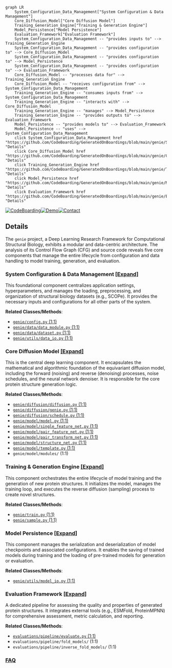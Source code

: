 ```mermaid
graph LR
    System_Configuration_Data_Management["System Configuration & Data Management"]
    Core_Diffusion_Model["Core Diffusion Model"]
    Training_Generation_Engine["Training & Generation Engine"]
    Model_Persistence["Model Persistence"]
    Evaluation_Framework["Evaluation Framework"]
    System_Configuration_Data_Management -- "provides inputs to" --> Training_Generation_Engine
    System_Configuration_Data_Management -- "provides configuration to" --> Core_Diffusion_Model
    System_Configuration_Data_Management -- "provides configuration to" --> Model_Persistence
    System_Configuration_Data_Management -- "provides configuration to" --> Evaluation_Framework
    Core_Diffusion_Model -- "processes data for" --> Training_Generation_Engine
    Core_Diffusion_Model -- "receives configuration from" --> System_Configuration_Data_Management
    Training_Generation_Engine -- "consumes inputs from" --> System_Configuration_Data_Management
    Training_Generation_Engine -- "interacts with" --> Core_Diffusion_Model
    Training_Generation_Engine -- "manages" --> Model_Persistence
    Training_Generation_Engine -- "provides outputs to" --> Evaluation_Framework
    Model_Persistence -- "provides models to" --> Evaluation_Framework
    Model_Persistence -- "uses" --> System_Configuration_Data_Management
    click System_Configuration_Data_Management href "https://github.com/CodeBoarding/GeneratedOnBoardings/blob/main/genie/System_Configuration_Data_Management.md" "Details"
    click Core_Diffusion_Model href "https://github.com/CodeBoarding/GeneratedOnBoardings/blob/main/genie/Core_Diffusion_Model.md" "Details"
    click Training_Generation_Engine href "https://github.com/CodeBoarding/GeneratedOnBoardings/blob/main/genie/Training_Generation_Engine.md" "Details"
    click Model_Persistence href "https://github.com/CodeBoarding/GeneratedOnBoardings/blob/main/genie/Model_Persistence.md" "Details"
    click Evaluation_Framework href "https://github.com/CodeBoarding/GeneratedOnBoardings/blob/main/genie/Evaluation_Framework.md" "Details"
```

[![CodeBoarding](https://img.shields.io/badge/Generated%20by-CodeBoarding-9cf?style=flat-square)](https://github.com/CodeBoarding/GeneratedOnBoardings)[![Demo](https://img.shields.io/badge/Try%20our-Demo-blue?style=flat-square)](https://www.codeboarding.org/demo)[![Contact](https://img.shields.io/badge/Contact%20us%20-%20contact@codeboarding.org-lightgrey?style=flat-square)](mailto:contact@codeboarding.org)

## Details

The `genie` project, a Deep Learning Research Framework for Computational Structural Biology, exhibits a modular and data-centric architecture. The analysis of its Control Flow Graph (CFG) and source code reveals five core components that manage the entire lifecycle from configuration and data handling to model training, generation, and evaluation.

### System Configuration & Data Management [[Expand]](./System_Configuration_Data_Management.md)
This foundational component centralizes application settings, hyperparameters, and manages the loading, preprocessing, and organization of structural biology datasets (e.g., SCOPe). It provides the necessary inputs and configurations for all other parts of the system.


**Related Classes/Methods**:

- <a href="https://github.com/aqlaboratory/genie/blob/main/genie/config.py#L1-L1" target="_blank" rel="noopener noreferrer">`genie/config.py` (1:1)</a>
- <a href="https://github.com/aqlaboratory/genie/blob/main/genie/data/data_module.py#L1-L1" target="_blank" rel="noopener noreferrer">`genie/data/data_module.py` (1:1)</a>
- <a href="https://github.com/aqlaboratory/genie/blob/main/genie/data/dataset.py#L1-L1" target="_blank" rel="noopener noreferrer">`genie/data/dataset.py` (1:1)</a>
- <a href="https://github.com/aqlaboratory/genie/blob/main/genie/utils/data_io.py#L1-L1" target="_blank" rel="noopener noreferrer">`genie/utils/data_io.py` (1:1)</a>


### Core Diffusion Model [[Expand]](./Core_Diffusion_Model.md)
This is the central deep learning component. It encapsulates the mathematical and algorithmic foundation of the equivariant diffusion model, including the forward (noising) and reverse (denoising) processes, noise schedules, and the neural network denoiser. It is responsible for the core protein structure generation logic.


**Related Classes/Methods**:

- <a href="https://github.com/aqlaboratory/genie/blob/main/genie/diffusion/diffusion.py#L1-L1" target="_blank" rel="noopener noreferrer">`genie/diffusion/diffusion.py` (1:1)</a>
- <a href="https://github.com/aqlaboratory/genie/blob/main/genie/diffusion/genie.py#L1-L1" target="_blank" rel="noopener noreferrer">`genie/diffusion/genie.py` (1:1)</a>
- <a href="https://github.com/aqlaboratory/genie/blob/main/genie/diffusion/schedule.py#L1-L1" target="_blank" rel="noopener noreferrer">`genie/diffusion/schedule.py` (1:1)</a>
- <a href="https://github.com/aqlaboratory/genie/blob/main/genie/model/model.py#L1-L1" target="_blank" rel="noopener noreferrer">`genie/model/model.py` (1:1)</a>
- <a href="https://github.com/aqlaboratory/genie/blob/main/genie/model/single_feature_net.py#L1-L1" target="_blank" rel="noopener noreferrer">`genie/model/single_feature_net.py` (1:1)</a>
- <a href="https://github.com/aqlaboratory/genie/blob/main/genie/model/pair_feature_net.py#L1-L1" target="_blank" rel="noopener noreferrer">`genie/model/pair_feature_net.py` (1:1)</a>
- <a href="https://github.com/aqlaboratory/genie/blob/main/genie/model/pair_transform_net.py#L1-L1" target="_blank" rel="noopener noreferrer">`genie/model/pair_transform_net.py` (1:1)</a>
- <a href="https://github.com/aqlaboratory/genie/blob/main/genie/model/structure_net.py#L1-L1" target="_blank" rel="noopener noreferrer">`genie/model/structure_net.py` (1:1)</a>
- <a href="https://github.com/aqlaboratory/genie/blob/main/genie/model/template.py#L1-L1" target="_blank" rel="noopener noreferrer">`genie/model/template.py` (1:1)</a>
- `genie/model/modules/` (1:1)


### Training & Generation Engine [[Expand]](./Training_Generation_Engine.md)
This component orchestrates the entire lifecycle of model training and the generation of new protein structures. It initializes the model, manages the training loop, and executes the reverse diffusion (sampling) process to create novel structures.


**Related Classes/Methods**:

- <a href="https://github.com/aqlaboratory/genie/blob/main/genie/train.py#L1-L1" target="_blank" rel="noopener noreferrer">`genie/train.py` (1:1)</a>
- <a href="https://github.com/aqlaboratory/genie/blob/main/genie/sample.py#L1-L1" target="_blank" rel="noopener noreferrer">`genie/sample.py` (1:1)</a>


### Model Persistence [[Expand]](./Model_Persistence.md)
This component manages the serialization and deserialization of model checkpoints and associated configurations. It enables the saving of trained models during training and the loading of pre-trained models for generation or evaluation.


**Related Classes/Methods**:

- <a href="https://github.com/aqlaboratory/genie/blob/main/genie/utils/model_io.py#L1-L1" target="_blank" rel="noopener noreferrer">`genie/utils/model_io.py` (1:1)</a>


### Evaluation Framework [[Expand]](./Evaluation_Framework.md)
A dedicated pipeline for assessing the quality and properties of generated protein structures. It integrates external tools (e.g., ESMFold, ProteinMPNN) for comprehensive assessment, metric calculation, and reporting.


**Related Classes/Methods**:

- <a href="https://github.com/aqlaboratory/genie/blob/main/evaluations/pipeline/evaluate.py#L1-L1" target="_blank" rel="noopener noreferrer">`evaluations/pipeline/evaluate.py` (1:1)</a>
- `evaluations/pipeline/fold_models/` (1:1)
- `evaluations/pipeline/inverse_fold_models/` (1:1)




### [FAQ](https://github.com/CodeBoarding/GeneratedOnBoardings/tree/main?tab=readme-ov-file#faq)